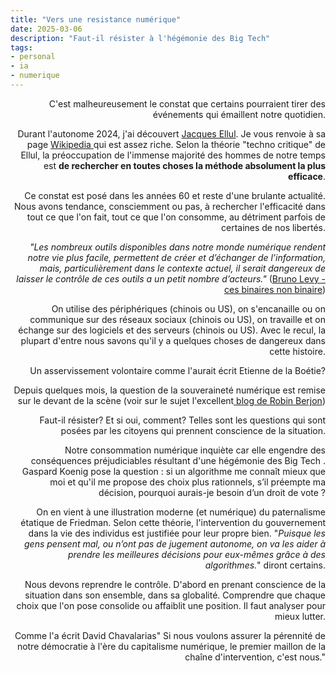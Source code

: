 ```yaml
---
title: "Vers une resistance numérique"
date: 2025-03-06  
description: "Faut-il résister à l'hégémonie des Big Tech"
tags: 
- personal
- ia
- numerique
---
```


<div style="text-align: right"> 
C'est malheureusement le constat que certains pourraient tirer des événements qui émaillent notre quotidien. 

Durant l'autonome 2024, j'ai découvert   [Jacques Ellul](https://www.jacques-ellul.org/). Je vous renvoie à sa page [Wikipedia ](https://fr.wikipedia.org/wiki/Jacques_Ellul) qui est assez riche. Selon la théorie "techno critique" de Ellul, la préoccupation de l'immense majorité des hommes de notre temps est **de rechercher en toutes choses la méthode absolument la plus efficace**.

Ce constat est posé dans les années 60 et reste d'une brulante actualité. Nous avons tendance, consciemment ou pas, à rechercher l'efficacité dans tout ce que l'on fait, tout ce que l'on consomme, au détriment parfois de certaines de nos libertés.

*"Les nombreux outils disponibles dans notre monde numérique rendent notre vie plus facile, permettent de créer et d’échanger de l’information, mais, particulièrement dans le contexte actuel, il serait dangereux de laisser le contrôle de ces outils a un petit nombre d’acteurs."* ([Bruno Levy - ces binaires non binaire](https://www.lemonde.fr/blog/binaire/2025/02/14/ces-binaires-non-binaires/))

On utilise des périphériques (chinois ou US), on s'encanaille ou on communique sur des réseaux sociaux (chinois ou US), on travaille et on échange sur des logiciels et des serveurs (chinois ou US). Avec le recul, la plupart d'entre nous savons qu'il y a quelques choses de dangereux dans cette histoire. 

Un asservissement volontaire comme l'aurait écrit Etienne de la Boétie? 

Depuis quelques mois, la question de la souveraineté numérique est remise sur le devant de la scène (voir sur le sujet l'excellent[ blog de Robin Berjon](https://berjon.com/digital-sovereignty/))

Faut-il résister? Et si oui, comment? Telles sont les questions qui sont posées par les citoyens qui prennent conscience de la situation.

Notre consommation numérique inquiète car elle engendre des conséquences préjudiciables résultant d'une hégémonie des Big Tech . Gaspard Koenig pose la question : si un algorithme me connaît mieux que moi et qu'il me propose des choix plus rationnels, s’il préempte ma décision, pourquoi aurais-je besoin d’un droit de vote ? 

On en vient à une illustration moderne (et numérique) du paternalisme étatique de Friedman. Selon cette théorie, l'intervention du gouvernement dans la vie des individus est justifiée pour leur propre bien. 
"*Puisque les gens pensent mal, ou n’ont pas de jugement autonome, on va les aider à prendre les meilleures décisions pour eux-mêmes grâce à des algorithmes.*" diront certains.

Nous devons reprendre le contrôle. D'abord en prenant conscience de la situation dans son ensemble, dans sa globalité. Comprendre que chaque choix que l'on pose consolide ou affaiblit une position. Il faut analyser pour mieux lutter.

Comme l'a écrit David Chavalarias" Si nous voulons assurer la pérennité de notre démocratie à l'ère du capitalisme numérique, le premier maillon de la chaîne d'intervention, c'est nous."


</div>